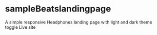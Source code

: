 # sampleBeatslandingpage
A simple responsive Headphones landing page with light and dark theme toggle
Live site 
